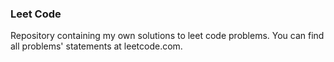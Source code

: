 ### Leet Code

Repository containing my own solutions to leet code problems.
You can find all problems' statements at leetcode.com.
